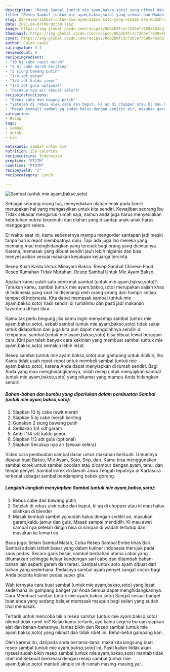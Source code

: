 ```yaml
---
description: "Resep Sambal (untuk mie ayam,bakso,soto) yang nikmat dan Mudah Dibuat"
title: "Resep Sambal (untuk mie ayam,bakso,soto) yang nikmat dan Mudah Dibuat"
slug: 29-resep-sambal-untuk-mie-ayam-bakso-soto-yang-nikmat-dan-mudah-dibuat
date: 2021-06-07T06:02:50.716Z
image: https://img-global.cpcdn.com/recipes/06b2b9fc3c72d5ef/680x482cq70/sambal-untuk-mie-ayambaksosoto-foto-resep-utama.jpg
thumbnail: https://img-global.cpcdn.com/recipes/06b2b9fc3c72d5ef/680x482cq70/sambal-untuk-mie-ayambaksosoto-foto-resep-utama.jpg
cover: https://img-global.cpcdn.com/recipes/06b2b9fc3c72d5ef/680x482cq70/sambal-untuk-mie-ayambaksosoto-foto-resep-utama.jpg
author: Caleb Lewis
ratingvalue: 3.1
reviewcount: 9
recipeingredient:
- "10 bj cabe rawit merah"
- "5 bj cabe merah keriting"
- "2 siung bawang putih"
- "1/4 sdt garam"
- "1/4 sdt kaldu jamur"
- "1/3 sdt gula optional"
- "Secukup nya air sesuai selera"
recipeinstructions:
- "Rebus cabe dan bawang putih"
- "Setelah di rebus ulek cabe dan baput, kl aq di chopper atau kl mau halus silahkan di blender"
- "Masak kembali sambel yg sudah halus dengan sedikit air, masukan garam,kaldu jamur dan gula. Masak sampai mendidih. Kl mau awet sambal nya setelah dingin bisa di simpan di wadah tertutup dan masukan ke lemari es"
categories:
- Resep
tags:
- sambal
- untuk
- mie

katakunci: sambal untuk mie 
nutrition: 258 calories
recipecuisine: Indonesian
preptime: "PT27M"
cooktime: "PT37M"
recipeyield: "3"
recipecategory: Lunch

---
```



![Sambal (untuk mie ayam,bakso,soto)](https://img-global.cpcdn.com/recipes/06b2b9fc3c72d5ef/680x482cq70/sambal-untuk-mie-ayambaksosoto-foto-resep-utama.jpg)

Sebagai seorang orang tua, menyediakan olahan enak pada famili merupakan hal yang mengasyikan untuk kita sendiri. Kewajiban seorang ibu Tidak sekadar mengurus rumah saja, namun anda juga harus menyediakan kebutuhan nutrisi terpenuhi dan olahan yang disantap anak-anak harus menggugah selera.

Di waktu  saat ini, kamu sebenarnya mampu mengorder santapan jadi meski tanpa harus repot membuatnya dulu. Tapi ada juga lho mereka yang memang mau menghidangkan yang terenak bagi orang yang dicintainya. Karena, memasak yang dibuat sendiri jauh lebih higienis dan bisa menyesuaikan sesuai masakan kesukaan keluarga tercinta. 

Resep Kuah Kaldu Untuk Mieayam Bakso. Resep Sambal Chinese Food Resep Rumahan Tidak Murahan. Resep Sambal Untuk Mie Ayam Bakso.

Apakah kamu salah satu penikmat sambal (untuk mie ayam,bakso,soto)?. Tahukah kamu, sambal (untuk mie ayam,bakso,soto) merupakan sajian khas di Indonesia yang saat ini disenangi oleh orang-orang dari hampir setiap tempat di Indonesia. Kita dapat memasak sambal (untuk mie ayam,bakso,soto) hasil sendiri di rumahmu dan pasti jadi makanan favoritmu di hari libur.

Kamu tak perlu bingung jika kamu ingin menyantap sambal (untuk mie ayam,bakso,soto), sebab sambal (untuk mie ayam,bakso,soto) tidak sukar untuk didapatkan dan juga kita pun dapat mengolahnya sendiri di tempatmu. sambal (untuk mie ayam,bakso,soto) bisa dibuat lewat beragam cara. Kini pun telah banyak cara kekinian yang membuat sambal (untuk mie ayam,bakso,soto) semakin lebih lezat.

Resep sambal (untuk mie ayam,bakso,soto) pun gampang untuk dibikin, lho. Kamu tidak usah repot-repot untuk membeli sambal (untuk mie ayam,bakso,soto), karena Anda dapat menyiapkan di rumah sendiri. Bagi Anda yang mau menghidangkannya, inilah resep untuk menyajikan sambal (untuk mie ayam,bakso,soto) yang nikamat yang mampu Anda hidangkan sendiri.

<!--inarticleads1-->

##### Bahan-bahan dan bumbu yang diperlukan dalam pembuatan Sambal (untuk mie ayam,bakso,soto):

1. Siapkan 10 bj cabe rawit merah
1. Siapkan 5 bj cabe merah keriting
1. Gunakan 2 siung bawang putih
1. Sediakan 1/4 sdt garam
1. Ambil 1/4 sdt kaldu jamur
1. Siapkan 1/3 sdt gula (optional)
1. Siapkan Secukup nya air (sesuai selera)


Video cara pembuatan sambal dasar untuk makanan berkuah. Umumnya dipakai buat Bakso, Mie Ayam, Soto, Sop, dan. Kamu bisa menggunakan sambal korek untuk sambal cocolan atau dicampur dengan ayam, tahu, dan tempe penyet. Sambal korek di daerah Jawa Tengah tepatnya di Kartasura terkenal sebagai sambal pendamping bebek goreng. 

<!--inarticleads2-->

##### Langkah-langkah menyiapkan Sambal (untuk mie ayam,bakso,soto):

1. Rebus cabe dan bawang putih
1. Setelah di rebus ulek cabe dan baput, kl aq di chopper atau kl mau halus silahkan di blender
1. Masak kembali sambel yg sudah halus dengan sedikit air, masukan garam,kaldu jamur dan gula. Masak sampai mendidih. Kl mau awet sambal nya setelah dingin bisa di simpan di wadah tertutup dan masukan ke lemari es


Baca juga: Selain Sambal Matah, Coba Resep Sambal Embe khas Bali. Sambal adalah istilah besar yang dalam kuliner Indonesia merujuk pada saus pedas. Secara garis besar, sambal berbahan utama cabai yang dilumatkan sehingga keluar kandungan sari cabe dan ditambah bahan-bahan lain seperti garam dan terasi. Sambal untuk soto ayam dibuat dari bahan yang sederhana. Pedasnya sambal ayam penyet sangat cocok bagi Anda pecinta kuliner pedas super gila. 

Wah ternyata cara buat sambal (untuk mie ayam,bakso,soto) yang lezat sederhana ini gampang banget ya! Anda Semua dapat menghidangkannya. Cara Membuat sambal (untuk mie ayam,bakso,soto) Sangat sesuai banget buat anda yang sedang belajar memasak maupun bagi kalian yang sudah lihai memasak.

Tertarik untuk mencoba bikin resep sambal (untuk mie ayam,bakso,soto) nikmat tidak rumit ini? Kalau kamu tertarik, ayo kamu segera buruan siapkan alat dan bahan-bahannya, lantas bikin deh Resep sambal (untuk mie ayam,bakso,soto) yang nikmat dan tidak ribet ini. Betul-betul gampang kan. 

Oleh karena itu, daripada anda berlama-lama, maka kita langsung buat resep sambal (untuk mie ayam,bakso,soto) ini. Pasti kalian tiidak akan nyesel sudah bikin resep sambal (untuk mie ayam,bakso,soto) mantab tidak ribet ini! Selamat berkreasi dengan resep sambal (untuk mie ayam,bakso,soto) mantab simple ini di rumah masing-masing,ya!.

